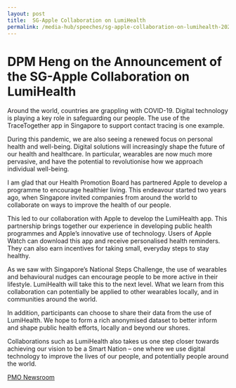 ```yaml
---
layout: post
title:  SG-Apple Collaboration on LumiHealth
permalink: /media-hub/speeches/sg-apple-collaboration-on-lumihealth-2020
--- 
```


# DPM Heng on the Announcement of the SG-Apple Collaboration on LumiHealth

Around the world, countries are grappling with COVID-19. Digital technology is playing a key role in safeguarding our people. The use of the TraceTogether app in Singapore to support contact tracing is one example.  
  
During this pandemic, we are also seeing a renewed focus on personal health and well-being. Digital solutions will increasingly shape the future of our health and healthcare. In particular, wearables are now much more pervasive, and have the potential to revolutionise how we approach individual well-being.  
  
I am glad that our Health Promotion Board has partnered Apple to develop a programme to encourage healthier living. This endeavour started two years ago, when Singapore invited companies from around the world to collaborate on ways to improve the health of our people.  
  
This led to our collaboration with Apple to develop the LumiHealth app. This partnership brings together our experience in developing public health programmes and Apple’s innovative use of technology. Users of Apple Watch can download this app and receive personalised health reminders. They can also earn incentives for taking small, everyday steps to stay healthy.  
  
As we saw with Singapore’s National Steps Challenge, the use of wearables and behavioural nudges can encourage people to be more active in their lifestyle. LumiHealth will take this to the next level. What we learn from this collaboration can potentially be applied to other wearables locally, and in communities around the world.  
  
In addition, participants can choose to share their data from the use of LumiHealth. We hope to form a rich anonymised dataset to better inform and shape public health efforts, locally and beyond our shores.  
  
Collaborations such as LumiHealth also takes us one step closer towards achieving our vision to be a Smart Nation – one where we use digital technology to improve the lives of our people, and potentially people around the world.

[PMO Newsroom](https://www.pmo.gov.sg/Newsroom/DPM-Heng-on-the-Announcement-of-SG-APPLE-Collaboration-on-LumiHealth)
